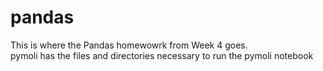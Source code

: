 # pandas<br>
This is where the Pandas homewowrk from Week 4 goes.<br>
pymoli has the files and directories necessary to run the pymoli notebook
